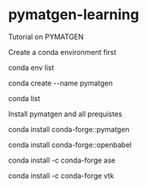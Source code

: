 # pymatgen-learning

Tutorial on PYMATGEN 

Create a conda environment first 

conda env list

conda create --name pymatgen

conda list

Install pymatgen and all prequistes 

conda install conda-forge::pymatgen

conda install conda-forge::openbabel

conda install -c conda-forge ase

conda install -c conda-forge vtk

